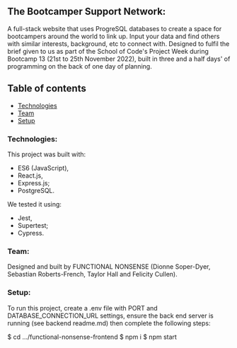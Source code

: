 ## The Bootcamper Support Network:

A full-stack website that uses ProgreSQL databases to create a space for bootcampers around the world to link up. Input your data and find others with similar interests, background, etc to connect with. Designed to fulfil the brief given to us as part of the School of Code's Project Week during Bootcamp 13 (21st to 25th November 2022), built in three and a half days' of programming on the back of one day of planning. 

## Table of contents
* [Technologies](#technologies)
* [Team](#team)
* [Setup](#setup)

### Technologies:

This project was built with:

* ES6 (JavaScript),
* React.js,
* Express.js;
* PostgreSQL.

We tested it using:

* Jest,
* Supertest;
* Cypress.

### Team:

Designed and built by FUNCTIONAL NONSENSE (Dionne Soper-Dyer, Sebastian Roberts-French, Taylor Hall and Felicity Cullen).

### Setup:

To run this project, create a .env file with PORT and DATABASE_CONNECTION_URL settings, ensure the back end server is running (see backend readme.md) then complete the following steps:

$ cd .../functional-nonsense-frontend
$ npm i
$ npm start

